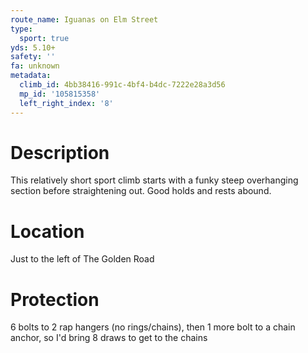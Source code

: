 ```yaml
---
route_name: Iguanas on Elm Street
type:
  sport: true
yds: 5.10+
safety: ''
fa: unknown
metadata:
  climb_id: 4bb38416-991c-4bf4-b4dc-7222e28a3d56
  mp_id: '105815358'
  left_right_index: '8'
---
```

# Description
This relatively short sport climb starts with a funky steep overhanging section before straightening out.  Good holds and rests abound.

# Location
Just to the left of The Golden Road

# Protection
6 bolts to 2 rap hangers (no rings/chains), then 1 more bolt to a chain anchor, so I'd bring 8 draws to get to the chains
